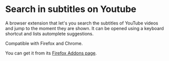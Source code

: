 # Search in subtitles on Youtube
A browser extension that let's you search the subtitles of YouTube videos and jump to the moment they are shown. It can be opened using a keyboard shortcut and lists automplete suggestions.

Compatible with Firefox and Chrome.

You can get it from its [Firefox Addons page](https://addons.mozilla.org/en-US/firefox/addon/search-in-subtitles-on-youtube/).